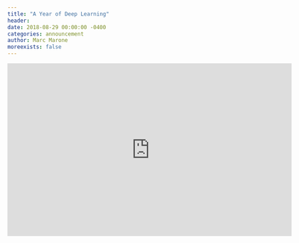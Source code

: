 ```yaml
---
title: "A Year of Deep Learning"
header:
date: 2018-08-29 00:00:00 -0400
categories: announcement
author: Marc Marone
moreexists: false
---
```

<iframe src="https://docs.google.com/presentation/d/e/2PACX-1vSEetOKLXoo_Se1AFdugX7bUyfvHsbbZ6LOzMv_KSWtBnc59N1pMJ-aI3anY-Xbt9TbYaft7Z6KS1rI/embed?start=false&loop=false&delayms=3000" frameborder="0" width="640" height="389" allowfullscreen="true" mozallowfullscreen="true" webkitallowfullscreen="true"></iframe>
